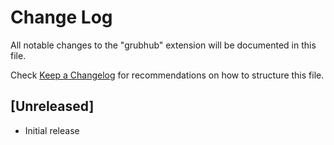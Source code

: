 # Change Log

All notable changes to the "grubhub" extension will be documented in this file.

Check [Keep a Changelog](http://keepachangelog.com/) for recommendations on how to structure this file.

## [Unreleased]

- Initial release